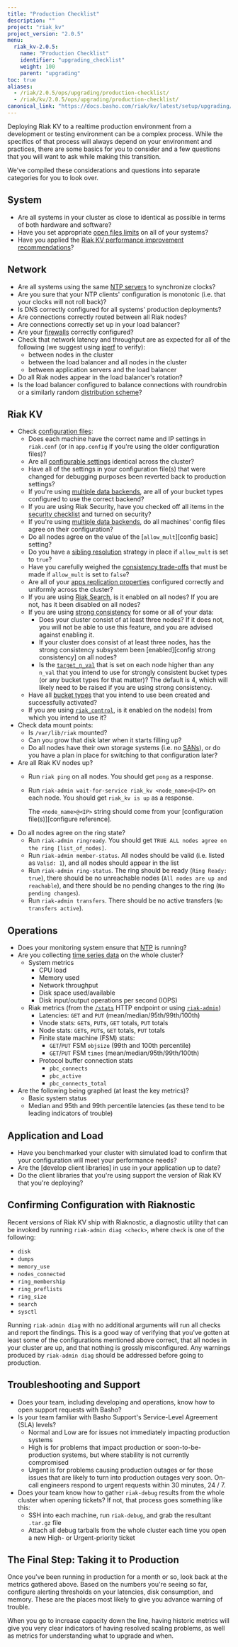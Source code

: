 ```yaml
---
title: "Production Checklist"
description: ""
project: "riak_kv"
project_version: "2.0.5"
menu:
  riak_kv-2.0.5:
    name: "Production Checklist"
    identifier: "upgrading_checklist"
    weight: 100
    parent: "upgrading"
toc: true
aliases:
  - /riak/2.0.5/ops/upgrading/production-checklist/
  - /riak/kv/2.0.5/ops/upgrading/production-checklist/
canonical_link: "https://docs.basho.com/riak/kv/latest/setup/upgrading/checklist"
---
```


[perf open files]: /riak/kv/2.0.5/using/performance/open-files-limit
[perf index]: /riak/kv/2.0.5/using/performance
[ntp]: http://www.ntp.org/
[security basics]: /riak/kv/2.0.5/using/security/basics
[cluster ops load balance]: /riak/kv/2.0.5/configuring/load-balancing-proxy
[config reference]: /riak/kv/2.0.5/configuring/reference
[config backend]: /riak/kv/2.0.5/configuring/backend
[usage search]: /riak/kv/2.0.5/developing/usage/search
[usage conflict resolution]: /riak/kv/2.0.5/developing/usage/conflict-resolution
[concept eventual consistency]: /riak/kv/2.0.5/learn/concepts/eventual-consistency
[apps replication properties]: /riak/kv/2.0.5/developing/app-guide/replication-properties
[concept strong consistency]: /riak/kv/2.0.5/using/reference/strong-consistency
[cluster ops bucket types]: /riak/kv/2.0.5/using/cluster-operations/bucket-types
[use admin commands]: /riak/kv/2.0.5/using/admin/commands
[use admin riak control]: /riak/kv/2.0.5/using/admin/riak-control
[cluster ops inspect node]: /riak/kv/2.0.5/using/cluster-operations/inspecting-node
[troubleshoot http]: /riak/kv/2.0.5/using/troubleshooting/http-204
[use admin riak-admin]: /riak/kv/2.0.5/using/admin/riak-admin
[SANs]: http://en.wikipedia.org/wiki/Storage_area_network

Deploying Riak KV to a realtime production environment from a development or testing environment can be a complex process. While the specifics of that process will always depend on your environment and practices, there are some basics for you to consider and a few questions that you will want to ask while making this transition.

We've compiled these considerations and questions into separate categories for you to look over.

## System

* Are all systems in your cluster as close to identical as possible in
  terms of both hardware and software?
* Have you set appropriate [open files limits][perf open files] on all
  of your systems?
* Have you applied the [Riak KV performance improvement recommendations][perf index]?

## Network

* Are all systems using the same [NTP servers][ntp] to
  synchronize clocks?
* Are you sure that your NTP clients' configuration is monotonic (i.e.
  that your clocks will not roll back)?
* Is DNS correctly configured for all systems' production deployments?
* Are connections correctly routed between all Riak nodes?
* Are connections correctly set up in your load balancer?
* Are your [firewalls][security basics] correctly configured?
* Check that network latency and throughput are as expected for all of the
  following (we suggest using [iperf][ntp] to verify):
  - between nodes in the cluster
  - between the load balancer and all nodes in the cluster
  - between application servers and the load balancer
* Do all Riak nodes appear in the load balancer's rotation?
* Is the load balancer configured to balance connections with roundrobin
  or a similarly random [distribution scheme][cluster ops load balance]?

## Riak KV

* Check [configuration files][config reference]:
  - Does each machine have the correct name and IP settings in
    `riak.conf` (or in `app.config` if you're using the older
    configuration files)?
  - Are all [configurable settings][config reference] identical
    across the cluster?
  - Have all of the settings in your configuration file(s) that were
    changed for debugging purposes been reverted back to production
    settings?
  - If you're using [multiple data backends][config backend], are all of your
    bucket types configured to use the correct backend?
  - If you are using Riak Security, have you checked off all items in
    the [security checklist][security basics] and turned on security?
  - If you're using [multiple data backends][config backend], do all machines'
    config files agree on their configuration?
  - Do all nodes agree on the value of the [`allow_mult`][config basic] setting?
  - Do you have a [sibling resolution][usage conflict resolution] strategy in
    place if `allow_mult` is set to `true`?
  - Have you carefully weighed the [consistency trade-offs][concept eventual consistency] that must be made if `allow_mult` is set to `false`?
  - Are all of your [apps replication properties][apps replication properties] configured correctly and uniformly across the cluster?
  - If you are using [Riak Search][usage search], is it enabled on all
    nodes? If you are not, has it been disabled on all nodes?
  - If you are using [strong consistency][concept strong consistency] for some or all of your
    data:
      * Does your cluster consist of at least three nodes? If it does
        not, you will not be able to use this feature, and you are
        advised against enabling it.
      * If your cluster does consist of at least three nodes, has the
        strong consistency subsystem been [enabled][config strong consistency] on all nodes?
      * Is the [`target_n_val`][config reference] that is set on each node higher than any `n_val` that you intend to use for strongly consistent bucket types (or any bucket types for that matter)? The default is 4, which will likely need to be raised if you are using strong consistency.
  - Have all [bucket types][cluster ops bucket types] that you intend to use
    been created and successfully activated?
  - If you are using [`riak_control`][use admin riak control], is it enabled on the node(s) from which you intend to use it?
* Check data mount points:
  - Is `/var/lib/riak` mounted?
  - Can you grow that disk later when it starts filling up?
  - Do all nodes have their own storage systems (i.e. no
    [SANs]), or do you have a plan in place for switching to that configuration later?
* Are all Riak KV nodes up?
  - Run `riak ping` on all nodes. You should get `pong` as a response.
  - Run `riak-admin wait-for-service riak_kv <node_name>@<IP>` on each
    node. You should get `riak_kv is up` as a response.

    The `<node_name>@<IP>` string should come from your [configuration
    file(s)][configure reference].
* Do all nodes agree on the ring state?
  - Run `riak-admin ringready`. You should get `TRUE ALL nodes agree on
    the ring [list_of_nodes]`.
  - Run `riak-admin member-status`. All nodes should be valid (i.e.
    listed as `Valid: 1`), and all nodes should appear in the list
  - Run `riak-admin ring-status`. The ring should be ready (`Ring Ready:
    true`), there should be no unreachable nodes (`All nodes are up and
    reachable`), and there should be no pending changes to the ring
    (`No pending changes`).
  - Run `riak-admin transfers`. There should be no active transfers (`No
    transfers active`).

## Operations

* Does your monitoring system ensure that [NTP][ntp] is
  running?
* Are you collecting [time series data][cluster ops inspect node] on
  the whole cluster?
  - System metrics
    + CPU load
    + Memory used
    + Network throughput
    + Disk space used/available
    + Disk input/output operations per second (IOPS)
  - Riak metrics (from the [`/stats`][troubleshoot http] HTTP endpoint or
    using [`riak-admin`][use admin riak-admin])
    + Latencies: `GET` and `PUT` (mean/median/95th/99th/100th)
    + Vnode stats: `GET`s, `PUT`s, `GET` totals, `PUT` totals
    + Node stats: `GET`s, `PUT`s, `GET` totals, `PUT` totals
    + Finite state machine (FSM) stats:
      * `GET`/`PUT` FSM `objsize` (99th and 100th percentile)
      * `GET`/`PUT` FSM `times` (mean/median/95th/99th/100th)
    + Protocol buffer connection stats
      * `pbc_connects`
      * `pbc_active`
      * `pbc_connects_total`
* Are the following being graphed (at least the key metrics)?
  - Basic system status
  - Median and 95th and 99th percentile latencies (as these tend to be
    leading indicators of trouble)

## Application and Load

* Have you benchmarked your cluster with simulated load to confirm that
  your configuration will meet your performance needs?
* Are the [develop client libraries] in use in your application up to date?
* Do the client libraries that you're using support the version of Riak KV
  that you're deploying?

## Confirming Configuration with Riaknostic

Recent versions of Riak KV ship with Riaknostic, a diagnostic utility that
can be invoked by running `riak-admin diag <check>`, where `check` is
one of the following:

* `disk`
* `dumps`
* `memory_use`
* `nodes_connected`
* `ring_membership`
* `ring_preflists`
* `ring_size`
* `search`
* `sysctl`

Running `riak-admin diag` with no additional arguments will run all
checks and report the findings. This is a good way of verifying that
you've gotten at least some of the configurations mentioned above
correct, that all nodes in your cluster are up, and that nothing is
grossly misconfigured. Any warnings produced by `riak-admin diag` should
be addressed before going to production.

## Troubleshooting and Support

* Does your team, including developing and operations, know how to open
  support requests with Basho?
* Is your team familiar with Basho Support's Service-Level Agreement
  (SLA) levels?
  - Normal and Low are for issues not immediately impacting production
    systems
  - High is for problems that impact production or soon-to-be-production
    systems, but where stability is not currently compromised
  - Urgent is for problems causing production outages or for those
    issues that are likely to turn into production outages very soon.
    On-call engineers respond to urgent requests within 30 minutes,
    24 / 7.
* Does your team know how to gather `riak-debug` results from the whole
  cluster when opening tickets? If not, that process goes something like
  this:
  - SSH into each machine, run `riak-debug`, and grab the resultant
    `.tar.gz` file
  - Attach all debug tarballs from the whole cluster each time you open
    a new High- or Urgent-priority ticket

## The Final Step: Taking it to Production

Once you've been running in production for a month or so, look back at
the metrics gathered above. Based on the numbers you're seeing so far,
configure alerting thresholds on your latencies, disk consumption, and
memory. These are the places most likely to give you advance warning of
trouble.

When you go to increase capacity down the line, having historic metrics
will give you very clear indicators of having resolved scaling problems,
as well as metrics for understanding what to upgrade and when.
